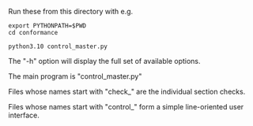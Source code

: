 Run these from this directory with e.g.
```
export PYTHONPATH=$PWD
cd conformance

python3.10 control_master.py
```
The "-h" option will display the full set of available options.

The main program is "control_master.py"

Files whose names start with "check_" are the individual section checks.

Files whose names start with "control_" form a simple line-oriented user interface.

